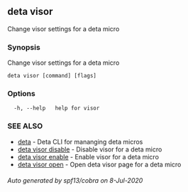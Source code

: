 ## deta visor

Change visor settings for a deta micro

### Synopsis

Change visor settings for a deta micro

```
deta visor [command] [flags]
```

### Options

```
  -h, --help   help for visor
```

### SEE ALSO

* [deta](deta.md)	 - Deta CLI for mananging deta micros
* [deta visor disable](deta_visor_disable.md)	 - Disable visor for a deta micro
* [deta visor enable](deta_visor_enable.md)	 - Enable visor for a deta micro
* [deta visor open](deta_visor_open.md)	 - Open deta visor page for a deta micro

###### Auto generated by spf13/cobra on 8-Jul-2020
